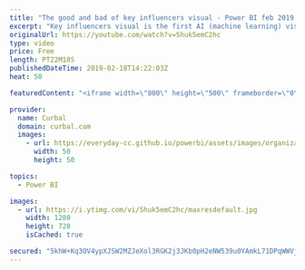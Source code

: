 ```yaml
---
title: "The good and bad of key influencers visual - Power BI feb 2019 update"
excerpt: "Key influencers visual is the first AI (machine learning) visualization to be released in Power BI and we are going to review it here in more dept and I will give you my opinion on the good and the bad this new visualization has to offer for us.  Make sure you check out Microsoft documentation for more"
originalUrl: https://youtube.com/watch?v=5huk5emC2hc
type: video
price: Free
length: PT22M18S
publishedDateTime: 2019-02-18T14:22:03Z
heat: 50

featuredContent: "<iframe width=\"800\" height=\"500\" frameborder=\"0\" src=\"https://www.youtube.com/embed/5huk5emC2hc\" allow=\"accelerometer; autoplay; encrypted-media; gyroscope; picture-in-picture\" allowfullscreen></iframe>"

provider:
  name: Curbal
  domain: curbal.com
  images:
    - url: https://everyday-cc.github.io/powerbi/assets/images/organizations/curbal.com-50x50.jpg
      width: 50
      height: 50

topics:
  - Power BI

images:
  - url: https://i.ytimg.com/vi/5huk5emC2hc/maxresdefault.jpg
    width: 1280
    height: 720
    isCached: true

secured: "5khW+Kq3OV4ypXJSW2MZJeXol3RGK2j3JKb0pH2eNW539u0YAmkL71DPqWWVjbY0KlOF4R668R2xS7YOS6CZFyTFPTjzJmvKx5Cofe5Nfp8bHq504BIhAt2QRDQ+c+z0itjZcrJpmB8tkobyEjEDRhFpSYoufGkzOBRPaYvxAr6ne2ODHLvgAzLHwRrQYzAfbIbGK+18w2ooplWHIGCgTcvRnioragrR1X3aKXjj/8fmv6EDuer/YcCOIl6FSS+CEFb2RMdRyQIpZUjKxHpPHE+aILKw4tRmqh2319gh02ran7LlJCi/EIadoyME70g/iBkFHO8FbqQeB3/6milrl8C2Uczl1ZcJFYAgj/0gcvuUBEp2E93y45d56he0OruJpu1wBSn2QieNoe22Rc+5Z7Beu9So9MDtVd7HqZZRh8g=;9HD0N6uLwK8/I5Z6qlJE4Q=="
---
```


